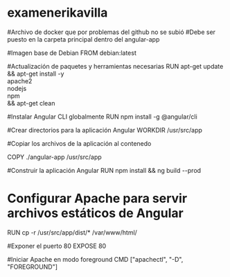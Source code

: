 ﻿# examenerikavilla
#Archivo de docker que por problemas del github no se subió 
#Debe ser puesto en la carpeta principal dentro del angular-app

#Imagen base de Debian
FROM debian:latest

#Actualización de paquetes y herramientas necesarias
RUN apt-get update && apt-get install -y \
apache2 \
nodejs \
npm \
&& apt-get clean

#Instalar Angular CLI globalmente
RUN npm install -g @angular/cli

#Crear directorios para la aplicación Angular
WORKDIR /usr/src/app

#Copiar los archivos de la aplicación al contenedo

COPY ./angular-app /usr/src/app

#Construir la aplicación Angular
RUN npm install && ng build --prod

# Configurar Apache para servir archivos estáticos de Angular
RUN cp -r /usr/src/app/dist/* /var/www/html/

#Exponer el puerto 80
EXPOSE 80

#Iniciar Apache en modo foreground
CMD ["apachectl", "-D", "FOREGROUND"]


